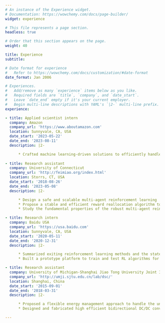 ```yaml
---
# An instance of the Experience widget.
# Documentation: https://wowchemy.com/docs/page-builder/
widget: experience

# This file represents a page section.
headless: true

# Order that this section appears on the page.
weight: 40

title: Experience
subtitle:

# Date format for experience
#   Refer to https://wowchemy.com/docs/customization/#date-format
date_format: Jan 2006

# Experiences.
#   Add/remove as many `experience` items below as you like.
#   Required fields are `title`, `company`, and `date_start`.
#   Leave `date_end` empty if it's your current employer.
#   Begin multi-line descriptions with YAML's `|2-` multi-line prefix.
experience:

- title: Applied scientist intern
  company: Amazon
  company_url: 'https://www.aboutamazon.com'
  location: Sunnyvale, CA, USA
  date_start: '2023-05-22'
  date_end: '2023-08-11'
  description: |2-

      * Crafted machine learning-driven solutions to efficiently handle time-series data characterized by sparse observations.
   
- title: Research assistant
  company: University of Connecticut
  company_url: 'http://feimiao.org/index.html'
  location: Storrs, CT, USA
  date_start: '2018-08-26'
  date_end: '2023-05-08'
  description: |2-

      * Design a safe and scalable multi-agent reinforcement learning  framework for the behavior planning and control of connected autonomous vehicles to improve traffic efficiency and safety.
      * Propose a stable and efficient reward reallocation algorithm to motivate cooperation for multi-agent reinforcement learning assuming all agents are self-interested.
      * Study the fundamental properties of the robust multi-agent reinforcement learning under adversarial state perturbations and propose a new objective and an algorithm to increase the mean episode reward.

- title: Research intern
  company: Baidu USA
  company_url: 'https://usa.baidu.com'
  location: Sunnyvale, CA, USA
  date_start: '2020-05-11'
  date_end: '2020-12-31'
  description: |2-

      * Summarized exiting reinforcement learning methods and the state-of-art deep learning methods used in autonomous driving.
      * Built a prototype platform to train and test RL algorithms for autonomous vehicles in the Apollo platform and Amazon AWS. 

- title: Research assistant
  company: University of Michigan-Shanghai Jiao Tong University Joint Institute
  company_url: 'http://umji.sjtu.edu.cn/lab/dsc/'
  location: Shanghai, China
  date_start: '2015-09-01'
  date_end: '2018-03-31'
  description: |2-

      * Proposed a flexible energy management approach to handle the uncertainties of weather and sizing in an isolated microgrid, which would not be influenced dramatically by different weather conditions.
      * Designed and fabricated high efficient bidirectional DC/DC converters to conduct and validate energy management approaches in a downsized system.

---
```

